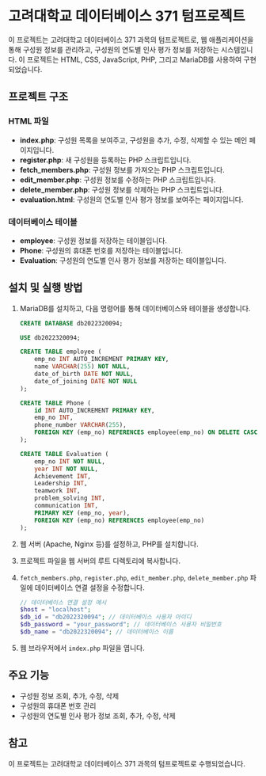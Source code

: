 # 고려대학교 데이터베이스 371 텀프로젝트

이 프로젝트는 고려대학교 데이터베이스 371 과목의 텀프로젝트로, 웹 애플리케이션을 통해 구성원 정보를 관리하고, 구성원의 연도별 인사 평가 정보를 저장하는 시스템입니다. 이 프로젝트는 HTML, CSS, JavaScript, PHP, 그리고 MariaDB를 사용하여 구현되었습니다.

## 프로젝트 구조

### HTML 파일

- **index.php**: 구성원 목록을 보여주고, 구성원을 추가, 수정, 삭제할 수 있는 메인 페이지입니다.
- **register.php**: 새 구성원을 등록하는 PHP 스크립트입니다.
- **fetch_members.php**: 구성원 정보를 가져오는 PHP 스크립트입니다.
- **edit_member.php**: 구성원 정보를 수정하는 PHP 스크립트입니다.
- **delete_member.php**: 구성원 정보를 삭제하는 PHP 스크립트입니다.
- **evaluation.html**: 구성원의 연도별 인사 평가 정보를 보여주는 페이지입니다.

### 데이터베이스 테이블

- **employee**: 구성원 정보를 저장하는 테이블입니다.
- **Phone**: 구성원의 휴대폰 번호를 저장하는 테이블입니다.
- **Evaluation**: 구성원의 연도별 인사 평가 정보를 저장하는 테이블입니다.

## 설치 및 실행 방법

1. MariaDB를 설치하고, 다음 명령어를 통해 데이터베이스와 테이블을 생성합니다.

   ```sql
   CREATE DATABASE db2022320094;

   USE db2022320094;

   CREATE TABLE employee (
       emp_no INT AUTO_INCREMENT PRIMARY KEY,
       name VARCHAR(255) NOT NULL,
       date_of_birth DATE NOT NULL,
       date_of_joining DATE NOT NULL
   );

   CREATE TABLE Phone (
       id INT AUTO_INCREMENT PRIMARY KEY,
       emp_no INT,
       phone_number VARCHAR(255),
       FOREIGN KEY (emp_no) REFERENCES employee(emp_no) ON DELETE CASCADE
   );

   CREATE TABLE Evaluation (
       emp_no INT NOT NULL,
       year INT NOT NULL,
       Achievement INT,
       Leadership INT,
       teamwork INT,
       problem_solving INT,
       communication INT,
       PRIMARY KEY (emp_no, year),
       FOREIGN KEY (emp_no) REFERENCES employee(emp_no)
   );
   ```

2. 웹 서버 (Apache, Nginx 등)를 설정하고, PHP를 설치합니다.

3. 프로젝트 파일을 웹 서버의 루트 디렉토리에 복사합니다.

4. `fetch_members.php`, `register.php`, `edit_member.php`, `delete_member.php` 파일에 데이터베이스 연결 설정을 수정합니다.

   ```php
   // 데이터베이스 연결 설정 예시
   $host = "localhost";
   $db_id = "db2022320094"; // 데이터베이스 사용자 아이디
   $db_password = "your_password"; // 데이터베이스 사용자 비밀번호
   $db_name = "db2022320094"; // 데이터베이스 이름
   ```

5. 웹 브라우저에서 `index.php` 파일을 엽니다.

## 주요 기능

- 구성원 정보 조회, 추가, 수정, 삭제
- 구성원의 휴대폰 번호 관리
- 구성원의 연도별 인사 평가 정보 조회, 추가, 수정, 삭제

## 참고

이 프로젝트는 고려대학교 데이터베이스 371 과목의 텀프로젝트로 수행되었습니다.
